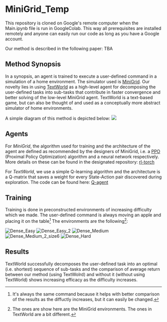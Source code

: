 # MiniGrid_Temp
This repository is cloned on Google's remote computer when the Main.ipynb file is run in GoogleColab. This way all prerequisites are installed remotely and anyone can easily run our code as long as you have a Google account.

Our method is described in the following paper: TBA


##  Method Synopsis
In a synopsis, an agent is trained to execute a user-defined command in a simulation of a home environment. The simulator used is [MiniGrid](https://github.com/Farama-Foundation/gym-minigrid). Our novelty lies in using [TextWorld](https://github.com/microsoft/TextWorld) as a high-level agent for decomposing the user-defined tasks into sub-tasks that contribute in faster convergence and better solving of the low-level MiniGrid agent. TextWorld is a text-based game, but can also be thought of and used as a conceptually more abstract simulator of home environments.

A simple diagram of this method is depicted below:
![](https://user-images.githubusercontent.com/54399132/184197141-8e32962f-412a-45e2-a5a3-b0ddb1467fef.png)


## Agents
For _MiniGrid_, the algorithm used for training and the architecture of the agent are defined as recommended by the designers of MiniGrid, i.e. a [PPO](https://arxiv.org/pdf/1707.06347.pdf) (Proximal Policy Optimization) algorithm and a neural network respectively. 
More details on these can be found in the designated repository: [rl-torch](https://github.com/lcswillems/rl-starter-files)

For _TextWorld_, we use a simple Q-learning algorithm and the architecture is a Q-matrix that saves a weight for every State-Action pair discovered during exploration. The code can be found here: [Q-agent](https://github.com/AthanasiosPetsanis/Diploma_Temp/blob/main/TextWorld/MyPy/Q_agent.py)


## Training
Training is done in preconstructed environments of increasing difficulty which we made. The user-defined command is always moving an apple and placing it on the table[^1] The environments are the following[^2]:

![Dense_Easy](https://user-images.githubusercontent.com/54399132/184203097-d93aff84-2723-413f-bbb1-5b476834317a.png) ![Dense_Easy_2](https://user-images.githubusercontent.com/54399132/184203239-594e1cdc-b8da-40c0-bb66-cdb5095924b1.png) ![Dense_Medium](https://user-images.githubusercontent.com/54399132/184203857-e7237d45-29dc-4dbf-9961-0ade382d7476.png) ![Dense_Medium_2_size6](https://user-images.githubusercontent.com/54399132/184203935-c6165d03-6268-4b4a-9671-1e208169ef8f.png) ![Dense_Hard](https://user-images.githubusercontent.com/54399132/184203696-80652a0f-9e59-49c3-b543-d143a75b72fa.png)

## Results
TextWorld successfully decomposes the user-defined task into an optimal (i.e. shortest) sequence of sub-tasks and the comparison of average return between our method (using TextWolrd) and without it (without using TextWorld) shows increasing efficacy as the difficulty increases.






[^1]: It's always the same command because it helps with better comparison of the results as the diffuctly increases, but it can easily be changed.
[^2]: The ones are show here are the MiniGrid environments. The ones in TextWorld are a bit different.
